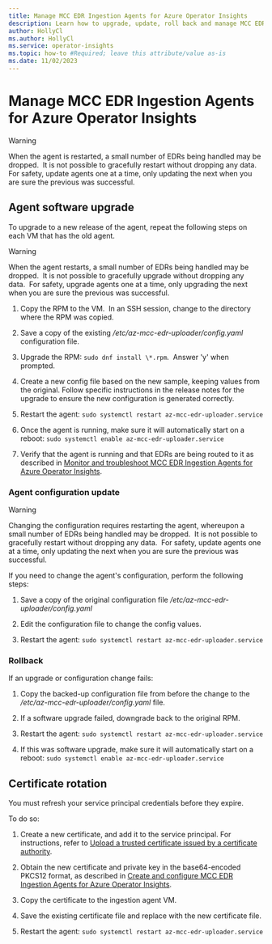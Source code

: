 ```yaml
---
title: Manage MCC EDR Ingestion Agents for Azure Operator Insights
description: Learn how to upgrade, update, roll back and manage MCC EDR Ingestion agents for AOI
author: HollyCl
ms.author: HollyCl
ms.service: operator-insights
ms.topic: how-to #Required; leave this attribute/value as-is
ms.date: 11/02/2023
---
```


# Manage MCC EDR Ingestion Agents for Azure Operator Insights

> [!WARNING]
> When the agent is restarted, a small number of EDRs being handled may be dropped.  It is not possible to gracefully restart without dropping any data.  For safety, update agents one at a time, only updating the next when you are sure the previous was successful.

## Agent software upgrade

To upgrade to a new release of the agent, repeat the following steps on each VM that has the old agent.

> [!WARNING]
> When the agent restarts, a small number of EDRs being handled may be dropped.  It is not possible to gracefully upgrade without dropping any data.  For safety, upgrade agents one at a time, only upgrading the next when you are sure the previous was successful.

1. Copy the RPM to the VM.  In an SSH session, change to the directory where the RPM was copied.

1. Save a copy of the existing */etc/az-mcc-edr-uploader/config.yaml* configuration file.

1. Upgrade the RPM: `sudo dnf install \*.rpm`.  Answer 'y' when prompted.  

1. Create a new config file based on the new sample, keeping values from the original. Follow specific instructions in the release notes for the upgrade to ensure the new configuration is generated correctly. 

1. Restart the agent: `sudo systemctl restart az-mcc-edr-uploader.service`

1. Once the agent is running, make sure it will automatically start on a reboot: `sudo systemctl enable az-mcc-edr-uploader.service`
1. Verify that the agent is running and that EDRs are being routed to it as described in [Monitor and troubleshoot MCC EDR Ingestion Agents for Azure Operator Insights](troubleshoot-mcc-edr-agent.md).

### Agent configuration update

> [!WARNING]
> Changing the configuration requires restarting the agent, whereupon a small number of EDRs being handled may be dropped.  It is not possible to gracefully restart without dropping any data.  For safety, update agents one at a time, only updating the next when you are sure the previous was successful.

If you need to change the agent's configuration, perform the following steps:

1. Save a copy of the original configuration file */etc/az-mcc-edr-uploader/config.yaml*

1. Edit the configuration file to change the config values.  

1. Restart the agent: `sudo systemctl restart az-mcc-edr-uploader.service`

### Rollback

If an upgrade or configuration change fails:

1. Copy the backed-up configuration file from before the change to the */etc/az-mcc-edr-uploader/config.yaml* file.

1. If a software upgrade failed, downgrade back to the original RPM.

1. Restart the agent: `sudo systemctl restart az-mcc-edr-uploader.service`

1. If this was software upgrade, make sure it will automatically start on a reboot: `sudo systemctl enable az-mcc-edr-uploader.service`

## Certificate rotation

You must refresh your service principal credentials before they expire.

To do so:

1. Create a new certificate, and add it to the service principal. For instructions, refer to [Upload a trusted certificate issued by a certificate authority](/entra/identity-platform/howto-create-service-principal-portal).

1. Obtain the new certificate and private key in the base64-encoded PKCS12 format, as described in [Create and configure MCC EDR Ingestion Agents for Azure Operator Insights](how-to-install-mcc-edr-agent.md).

1. Copy the certificate to the ingestion agent VM.

1. Save the existing certificate file and replace with the new certificate file.

1. Restart the agent: `sudo systemctl restart az-mcc-edr-uploader.service`

